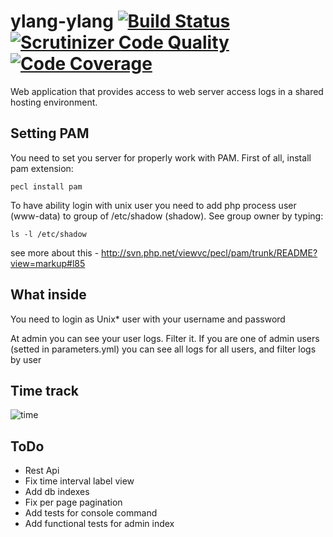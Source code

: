 ylang-ylang [![Build Status](https://travis-ci.org/spolischook/ylang-ylang.svg?branch=master)](https://travis-ci.org/spolischook/ylang-ylang) [![Scrutinizer Code Quality](https://scrutinizer-ci.com/g/spolischook/ylang-ylang/badges/quality-score.png?b=master)](https://scrutinizer-ci.com/g/spolischook/ylang-ylang/?branch=master) [![Code Coverage](https://scrutinizer-ci.com/g/spolischook/ylang-ylang/badges/coverage.png?b=master)](https://scrutinizer-ci.com/g/spolischook/ylang-ylang/?branch=master)
=======

Web application that provides access to web server access logs in a
shared hosting environment.

Setting PAM
-----------

You need to set you server for properly work with PAM.
First of all, install pam extension:
```
pecl install pam
```
To have ability login with unix user you need to add php process user (www-data) to group of /etc/shadow (shadow).
See group owner by typing:
```
ls -l /etc/shadow
```
see more about this - http://svn.php.net/viewvc/pecl/pam/trunk/README?view=markup#l85

What inside
-----------

You need to login as Unix* user with your username and password

At admin you can see your user logs.
Filter it.
If you are one of admin users (setted in parameters.yml) you can see all logs for all users, and filter logs by user

Time track
----------

![time](http://i.imgur.com/QhJenEv.png)

ToDo
----

- Rest Api
- Fix time interval label view
- Add db indexes
- Fix per page pagination
- Add tests for console command
- Add functional tests for admin index
